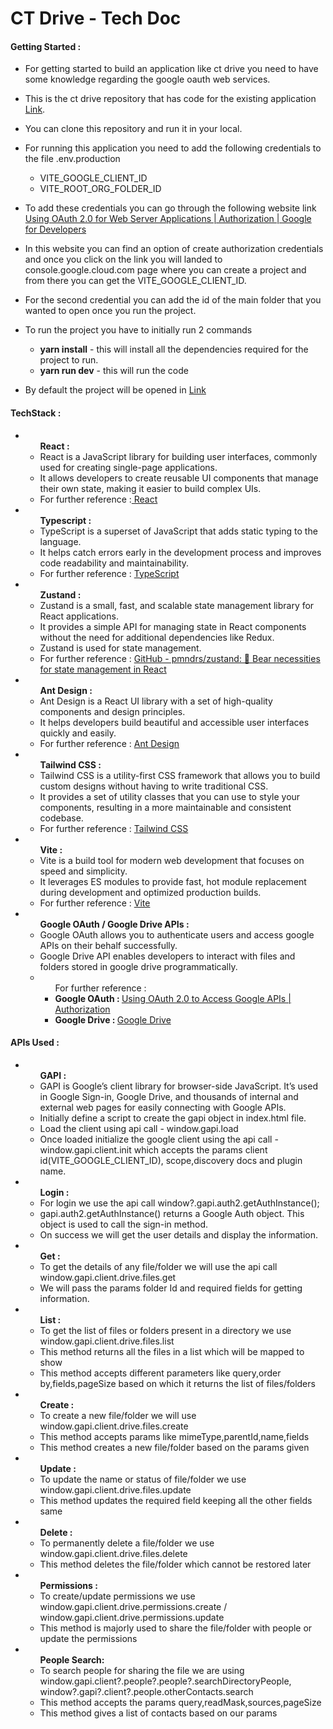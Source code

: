 # CT Drive - Tech Doc

#### Getting Started :

- <p>For getting started to build an application like ct drive you need to have some knowledge regarding the google oauth web services.<p>
- <p>This is the ct drive repository that has code for the existing application <a href="https://bitbucket.org/cleartrip/ct-google-drive/src/main/">Link</a>.</p>
- <p>You can clone this repository and run it in your local.</p>
- <p>For running this application you need to add the following credentials to the file .env.production <ul><li>VITE_GOOGLE_CLIENT_ID</li>
    <li>VITE_ROOT_ORG_FOLDER_ID</li></ul>
- <p>To add these credentials you can go through the following website link <a href="https://developers.google.com/identity/protocols/oauth2/web-server">Using OAuth 2.0 for Web Server Applications | Authorization | Google for Developers</a></p>
- <p>In this website you can find an option of create authorization credentials and once you click on the link you will landed to console.google.cloud.com page where you can create a project and from there you can get the VITE_GOOGLE_CLIENT_ID.</p>
- <p>For the second credential you can add the id of the main folder that you wanted to open once you run the project.</p>
- <p>To run the project you have to initially run 2 commands<ul>
         <li><strong>yarn install</strong> - this will install all the dependencies required for the project to run.</li>
      <li><strong>yarn run dev</strong> - this will run the code</li></ul></p>
- <p>By default the project will be opened in <a href="http://localhost:5173">Link</a></p>

#### TechStack :

<ul>
<li><ul><strong>React : </strong>
<li>React is a JavaScript library for building user interfaces, commonly used for creating single-page applications.</li>
<li>It allows developers to create reusable UI components that manage their own state, making it easier to build complex UIs.</li>
<li>For further reference :<a href="https://react.dev/"> React</a></li></ul></li>
<li><ul><strong>Typescript  : </strong>
<li>TypeScript is a superset of JavaScript that adds static typing to the language.</li>
<li>It helps catch errors early in the development process and improves code readability and maintainability.</li>
<li>For further reference : <a href="https://www.typescriptlang.org/">TypeScript</a></li></ul></li>
<li><ul><strong>Zustand : </strong>
<li>Zustand is a small, fast, and scalable state management library for React applications.</li>
<li>It provides a simple API for managing state in React components without the need for additional dependencies like Redux.</li>
<li>Zustand is used for state management.</li>
<li>For further reference : <a href="https://github.com/pmndrs/zustand">GitHub - pmndrs/zustand: 🐻 Bear necessities for state management in React</a></li></ul></li>
<li><ul><strong>Ant Design : </strong>
<li>Ant Design is a React UI library with a set of high-quality components and design principles.</li>
<li>It helps developers build beautiful and accessible user interfaces quickly and easily.</li>
<li>For further reference : <a href="https://ant.design/">Ant Design</a></li></ul></li>
<li><ul><strong>Tailwind CSS : </strong>
<li>Tailwind CSS is a utility-first CSS framework that allows you to build custom designs without having to write traditional CSS.</li>
<li>It provides a set of utility classes that you can use to style your components, resulting in a more maintainable and consistent codebase.</li>
<li>For further reference : <a href="https://tailwindcss.com/">Tailwind CSS</a></li></ul></li>
<li><ul><strong>Vite : </strong>
<li>Vite is a build tool for modern web development that focuses on speed and simplicity.</li>
<li>It leverages ES modules to provide fast, hot module replacement during development and optimized production builds.</li>
<li>For further reference : <a href="https://vitejs.dev/">Vite</a></li></ul></li>
<li><ul><strong>Google OAuth / Google Drive APIs : </strong>
<li>Google OAuth allows you to authenticate users and access google APIs on their behalf successfully.</li>
<li>Google Drive API enables developers to interact with files and folders stored in google drive programmatically.</li>
<li><ul>For further reference : 
<li><strong>Google OAuth : </strong><a href="https://developers.google.com/identity/protocols/oauth2">Using OAuth 2.0 to Access Google APIs | Authorization</a></li>
<li><strong>Google Drive : </strong><a href="https://developers.google.com/drive">Google Drive</a></li></ul></li></ul></li></ul>

#### APIs Used :

<ul>
<li><ul><strong>GAPI : </strong>
<li>GAPI is Google’s client library for browser-side JavaScript. It’s used in Google Sign-in, Google Drive, and thousands of internal and external web pages for easily connecting with Google APIs.</li>
<li>Initially define a script to create the gapi object in index.html file.</li>
<li>Load the client using api call -  window.gapi.load</li>
<li>Once loaded initialize the google client using the api call - window.gapi.client.init which accepts the params client id(VITE_GOOGLE_CLIENT_ID), scope,discovery docs and plugin name.</li></ul></li>
<li><ul><strong>Login : </strong>
<li>For login we use the api call window?.gapi.auth2.getAuthInstance();</li>
<li>gapi.auth2.getAuthInstance() returns a Google Auth object. This object is used to call the sign-in method.</li>
<li>On success we will get the user details and display the information.</li></ul></li>
<li><ul><strong>Get : </strong>
<li>To get the details of any file/folder we will use the api call window.gapi.client.drive.files.get</li>
<li>We will pass the params folder Id and required fields for getting information.</li></ul></li>
<li><ul><strong>List : </strong>
<li>To get the list of files or folders present in a directory we use window.gapi.client.drive.files.list </li>
<li>This method returns all the files in a list which will be mapped to show</li>
<li>This method accepts different parameters like query,order by,fields,pageSize based on which it returns the list of files/folders</li></ul></li>
<li><ul><strong>Create : </strong>
<li>To create a new file/folder we will use window.gapi.client.drive.files.create</li>
<li>This method accepts params like mimeType,parentId,name,fields</li>
<li>This method creates a new file/folder based on the params given</li></ul></li>
<li><ul><strong>Update : </strong>
<li>To update the name or status of file/folder we use window.gapi.client.drive.files.update</li>
<li>This method updates the required field keeping all the other fields same</li></ul></li>
<li><ul><strong>Delete : </strong>
<li>To permanently delete a file/folder we use window.gapi.client.drive.files.delete</li>
<li>This method deletes the file/folder which cannot be restored later</li></ul></li>
<li><ul><strong>Permissions : </strong>
<li>To create/update permissions we use window.gapi.client.drive.permissions.create / window.gapi.client.drive.permissions.update</li>
<li>This method is majorly used to share the file/folder with people or update the permissions</li></ul></li>
<li><ul><strong>People Search: </strong>
<li>To search people for sharing the file we are using window.gapi.client?.people?.people?.searchDirectoryPeople, window?.gapi?.client?.people.otherContacts.search</li>
<li>This method accepts the params query,readMask,sources,pageSize</li>
<li>This method gives a list of contacts based on our params</li>
</ul></li>
</ul>
